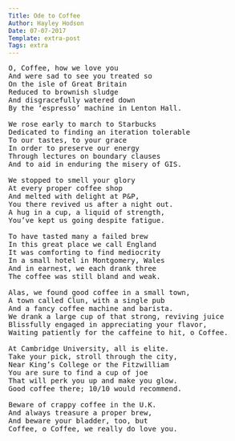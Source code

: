```yaml
---
Title: Ode to Coffee
Author: Hayley Hodson
Date: 07-07-2017
Template: extra-post
Tags: extra
---
```


<pre>O, Coffee, how we love you   
And were sad to see you treated so
On the isle of Great Britain    
Reduced to brownish sludge    
And disgracefully watered down  
By the ‘espresso’ machine in Lenton Hall.  
 
We rose early to march to Starbucks   
Dedicated to finding an iteration tolerable  
To our tastes, to your grace  
In order to preserve our energy  
Through lectures on boundary clauses  
And to aid in enduring the misery of GIS.  
 
We stopped to smell your glory   
At every proper coffee shop  
And melted with delight at P&P,  
You there revived us after a night out.  
A hug in a cup, a liquid of strength,   
You’ve kept us going despite fatigue.  

To have tasted many a failed brew  
In this great place we call England   
It was comforting to find mediocrity   
In a small hotel in Montgomery, Wales   
And in earnest, we each drank three  
The coffee was still bland and weak.  
 
Alas, we found good coffee in a small town,  
A town called Clun, with a single pub  
And a fancy coffee machine and barista.  
We drank a large cup of that strong, reviving juice  
Blissfully engaged in appreciating your flavor,  
Waiting patiently for the caffeine to hit, o Coffee.   

At Cambridge University, all is elite.
Take your pick, stroll through the city,
Near King’s College or the Fitzwilliam 
You are sure to find a cup of joe
That will perk you up and make you glow.
Good coffee there; 10/10 would recommend. 

Beware of crappy coffee in the U.K.  
And always treasure a proper brew,  
And beware your bladder, too, but  
Coffee, o Coffee, we really do love you.</pre>